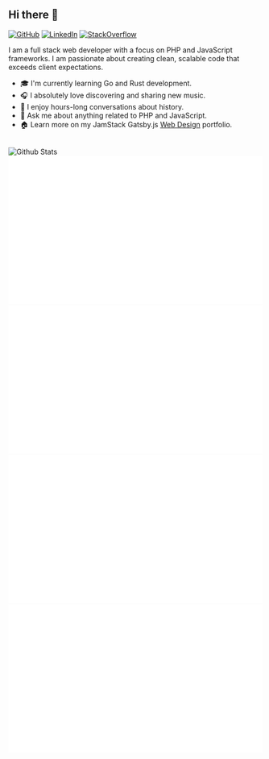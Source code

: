 ## Hi there 👋

[![GitHub](https://img.shields.io/badge/GitHub-%40tomshaw-239a3b.svg)](https://github.com/tomshaw)
[![LinkedIn](https://img.shields.io/badge/Linked-in-0c66c3.svg)](https://www.linkedin.com/in/urlrider/)
[![StackOverflow](https://img.shields.io/badge/Stack%20Overflow-tomshaw-F47F24)](https://stackoverflow.com/users/908382/tom-shaw)

I am a full stack web developer with a focus on PHP and JavaScript frameworks. I am passionate about creating clean, scalable code that exceeds client expectations.

* 🎓 I'm currently learning Go and Rust development.
* 🎧 I absolutely love discovering and sharing new music.
* 📜 I enjoy hours-long conversations about history.
* 🌼 Ask me about anything related to PHP and JavaScript.
* 🏠 Learn more on my JamStack Gatsby.js [Web Design](https://www.tomshaw.us) portfolio.

<br>

<img align="left" alt="Github Stats" src="https://github-readme-stats.tomshaw.vercel.app/api?username=tomshaw" />

![](https://raw.githubusercontent.com/tomshaw/github-stats/master/generated/overview.svg#gh-dark-mode-only)
![](https://raw.githubusercontent.com/tomshaw/github-stats/master/generated/overview.svg#gh-light-mode-only)
![](https://raw.githubusercontent.com/tomshaw/github-stats/master/generated/languages.svg#gh-dark-mode-only)
![](https://raw.githubusercontent.com/tomshaw/github-stats/master/generated/languages.svg#gh-light-mode-only)

[HomePage]: https://tomshaw.us
[YouTube]: https://www.youtube.com/channel/UC_HPiOpyAN3nJ4rTFce730w
[LinkedIn]: https://www.linkedin.com/in/urlrider
[GitHub]: https://github.com/tomshaw